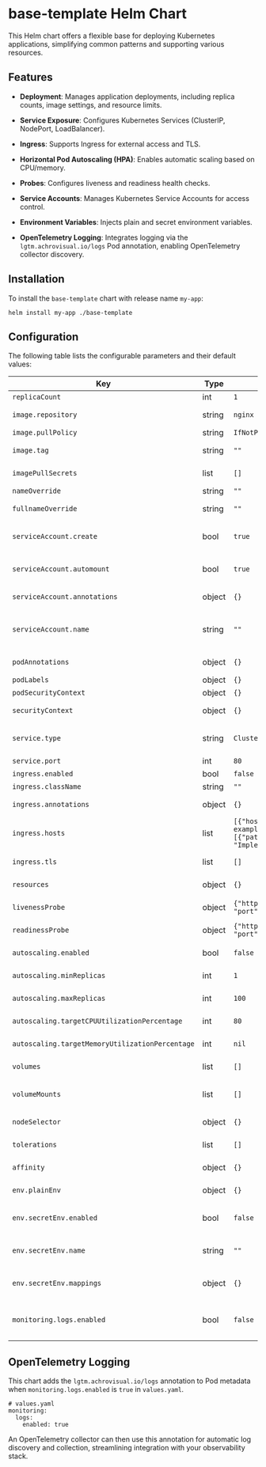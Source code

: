 # base-template Helm Chart

This Helm chart offers a flexible base for deploying Kubernetes applications, simplifying common patterns and supporting various resources.

## Features

* **Deployment**: Manages application deployments, including replica counts, image settings, and resource limits.

* **Service Exposure**: Configures Kubernetes Services (ClusterIP, NodePort, LoadBalancer).

* **Ingress**: Supports Ingress for external access and TLS.

* **Horizontal Pod Autoscaling (HPA)**: Enables automatic scaling based on CPU/memory.

* **Probes**: Configures liveness and readiness health checks.

* **Service Accounts**: Manages Kubernetes Service Accounts for access control.

* **Environment Variables**: Injects plain and secret environment variables.

* **OpenTelemetry Logging**: Integrates logging via the `lgtm.achrovisual.io/logs` Pod annotation, enabling OpenTelemetry collector discovery.

## Installation

To install the `base-template` chart with release name `my-app`:

```
helm install my-app ./base-template
```

## Configuration

The following table lists the configurable parameters and their default values:

| **Key** | **Type** | **Default** | **Description** |
|---|---|---|---|
| `replicaCount` | int | `1` | Number of desired pods. |
| `image.repository` | string | `nginx` | Container image repository. |
| `image.pullPolicy` | string | `IfNotPresent` | Image pull policy. |
| `image.tag` | string | `""` | Overrides the image tag. Defaults to `appVersion`. |
| `imagePullSecrets` | list | `[]` | Secrets for pulling images from private repositories. |
| `nameOverride` | string | `""` | Overrides the chart name. |
| `fullnameOverride` | string | `""` | Overrides the full qualified app name. |
| `serviceAccount.create` | bool | `true` | Specifies whether a service account should be created. |
| `serviceAccount.automount` | bool | `true` | Automatically mount a ServiceAccount's API credentials. |
| `serviceAccount.annotations` | object | `{}` | Annotations to add to the service account. |
| `serviceAccount.name` | string | `""` | The name of the service account to use. If not set and `create` is `true`, a name is generated. |
| `podAnnotations` | object | `{}` | Annotations to add to the Pod. |
| `podLabels` | object | `{}` | Labels to add to the Pod. |
| `podSecurityContext` | object | `{}` | Pod security context. |
| `securityContext` | object | `{}` | Container security context. |
| `service.type` | string | `ClusterIP` | Kubernetes Service type (ClusterIP, NodePort, LoadBalancer). |
| `service.port` | int | `80` | Service port. |
| `ingress.enabled` | bool | `false` | Enables Ingress. |
| `ingress.className` | string | `""` | Ingress class name. |
| `ingress.annotations` | object | `{}` | Annotations to add to the Ingress. |
| `ingress.hosts` | list | `[{"host": "chart-example.local", "paths": [{"path": "/", "pathType": "ImplementationSpecific"}]}]` | Ingress hosts and paths. |
| `ingress.tls` | list | `[]` | Ingress TLS configuration. |
| `resources` | object | `{}` | Container resource limits and requests. |
| `livenessProbe` | object | `{"httpGet": {"path": "/", "port": "http"}}` | Liveness probe configuration. |
| `readinessProbe` | object | `{"httpGet": {"path": "/", "port": "http"}}` | Readiness probe configuration. |
| `autoscaling.enabled` | bool | `false` | Enables Horizontal Pod Autoscaler. |
| `autoscaling.minReplicas` | int | `1` | Minimum number of replicas for HPA. |
| `autoscaling.maxReplicas` | int | `100` | Maximum number of replicas for HPA. |
| `autoscaling.targetCPUUtilizationPercentage` | int | `80` | Target CPU utilization for HPA. |
| `autoscaling.targetMemoryUtilizationPercentage` | int | `nil` | Target Memory utilization for HPA. |
| `volumes` | list | `[]` | Additional volumes on the Deployment definition. |
| `volumeMounts` | list | `[]` | Additional volumeMounts on the Deployment definition. |
| `nodeSelector` | object | `{}` | Node selector for pod scheduling. |
| `tolerations` | list | `[]` | Tolerations for pod scheduling. |
| `affinity` | object | `{}` | Affinity for pod scheduling. |
| `env.plainEnv` | object | `{}` | Plain environment variables to inject. |
| `env.secretEnv.enabled` | bool | `false` | Enable secret environment variable injection. |
| `env.secretEnv.name` | string | `""` | Name of the Kubernetes Secret for environment variables. |
| `env.secretEnv.mappings` | object | `{}` | Mappings from environment variable names to secret keys. |
| `monitoring.logs.enabled` | bool | `false` | Enables the `lgtm.achrovisual.io/logs` annotation for OpenTelemetry logging. |

## OpenTelemetry Logging

This chart adds the `lgtm.achrovisual.io/logs` annotation to Pod metadata when `monitoring.logs.enabled` is `true` in `values.yaml`.

```
# values.yaml
monitoring:
  logs:
    enabled: true

```

An OpenTelemetry collector can then use this annotation for automatic log discovery and collection, streamlining integration with your observability stack.